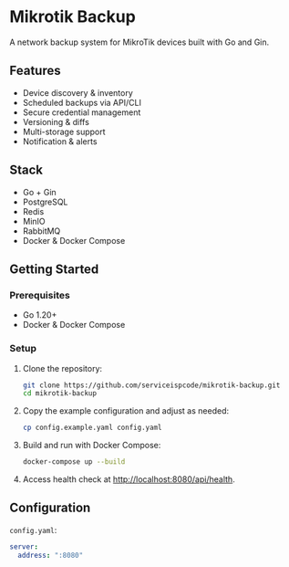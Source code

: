 # Mikrotik Backup

A network backup system for MikroTik devices built with Go and Gin.

## Features

- Device discovery & inventory
- Scheduled backups via API/CLI
- Secure credential management
- Versioning & diffs
- Multi-storage support
- Notification & alerts

## Stack

- Go + Gin
- PostgreSQL
- Redis
- MinIO
- RabbitMQ
- Docker & Docker Compose

## Getting Started

### Prerequisites

- Go 1.20+
- Docker & Docker Compose

### Setup

1. Clone the repository:
   ```bash
   git clone https://github.com/serviceispcode/mikrotik-backup.git
   cd mikrotik-backup
   ```

2. Copy the example configuration and adjust as needed:
   ```bash
   cp config.example.yaml config.yaml
   ```

3. Build and run with Docker Compose:
   ```bash
   docker-compose up --build
   ```

4. Access health check at [http://localhost:8080/api/health](http://localhost:8080/api/health).

## Configuration

`config.yaml`:
```yaml
server:
  address: ":8080"
``` 